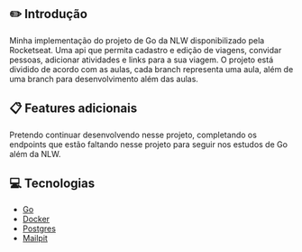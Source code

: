 ## ✏️ Introdução
Minha implementação do projeto de Go da NLW disponibilizado pela Rocketseat. Uma api que permita cadastro e edição de viagens, convidar pessoas, adicionar atividades e links para a sua viagem. O projeto está dividido de acordo com as aulas, cada branch representa uma aula, além de uma branch para desenvolvimento além das aulas.

## 📋 Features adicionais
Pretendo continuar desenvolvendo nesse projeto, completando os endpoints que estão faltando nesse projeto para seguir nos estudos de Go além da NLW.

## 💻 Tecnologias

* [Go](https://go.dev/)
* [Docker](https://www.docker.com/)
* [Postgres](https://www.postgresql.org/)
* [Mailpit](https://mailpit.axllent.org/)
